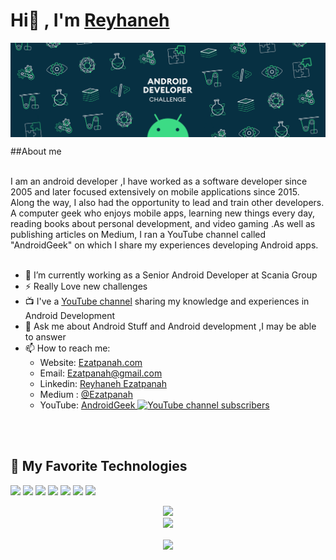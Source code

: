 # Hi👋 , I'm <a href="https://github.com/ezatpanah"> Reyhaneh </a>
<!-- # Hi <img src="https://media.giphy.com/media/hvRJCLFzcasrR4ia7z/giphy.gif" width="10px">,<a href="https://github.com/ezatpanah"> I'm Reyhaneh </a>
 -->
<img align="center" alt="wallpaper" src="https://github.com/ezatpanah/ezatpanah/raw/main/android.gif"/>

##About me

<br>
I am an android developer ,I have worked as a software developer since 2005 and later focused extensively on mobile applications since 2015. Along the way, I also had the opportunity to lead and train other developers. A computer geek who enjoys mobile apps, learning new things every day, reading books about personal development, and video gaming .As well as publishing articles on Medium, I ran a YouTube channel called "AndroidGeek" on which I share my experiences developing Android apps.
 
<br>
<br>

- 🔭 I’m currently working as a Senior Android Developer at Scania Group
- ⚡ Really Love new challenges
- 📺 I've a [YouTube channel](https://www.youtube.com/c/AndroidGeekco) sharing my knowledge and experiences in Android Development
- 💬 Ask me about Android Stuff and Android development ,I may be able to answer
- 📫 How to reach me:
  - Website: [Ezatpanah.com](https://ezatpanah.com)
  - Email: [Ezatpanah@gmail.com](mailto:Ezatpanah@gmail.com)
  - Linkedin: [Reyhaneh Ezatpanah](https://www.linkedin.com/in/reyhanehezatpanah/) 
  - Medium : [@Ezatpanah](https://medium.com/@ezatpanah)
  - YouTube: [AndroidGeek ![YouTube channel subscribers](https://img.shields.io/youtube/channel/subscribers/UCFuVENwuWsRdyo6BLEHynzw?style=social)](https://www.youtube.com/@AndroidGeekCo)
  
 
<br>
<br>



## 🔧 My Favorite Technologies
![](https://img.shields.io/badge/OS-windows-informational?style=flat&logo=windows&logoColor=white&color=informational)
![](https://img.shields.io/badge/OS-Linux-informational?style=flat&logo=linux&logoColor=white&color=informational)
![](https://img.shields.io/badge/OS-Android-informational?style=flat&logo=android&logoColor=white&color=informational)
![](https://img.shields.io/badge/lang-kotlin-informational?style=flat&logo=kotlin&logoColor=white&color=informational)
![](https://img.shields.io/badge/lang-java-informational?style=flat&logo=java&logoColor=white&color=informational)
![](https://img.shields.io/badge/IDE-Android_Studio-informational?style=flat&logo=android&logoColor=white&color=informational)
![](https://img.shields.io/badge/IDE-IntelliJIDEA-informational?style=flat&logo=IntelliJ-IDEA&logoColor=white&color=informational)


<div align="center" >
      <img src="https://github-readme-stats.vercel.app/api?username=ezatpanah&show_icons=true&bg_color=25,1A2980,26D0CE&title_color=fff&text_color=fff&count_private=true">
  <br>
      <img src="https://github-readme-stats.vercel.app/api/top-langs/?username=ezatpanah&layout=compact&show_icons=true&bg_color=25,1A2980,26D0CE&title_color=fff&text_color=fff&count_private=true">


</div>

 <p align="center">  
     <img align="center" src="https://visitor-badge.laobi.icu/badge?page_id=Ezatpanah.visitor-badge"> 
  </p>

